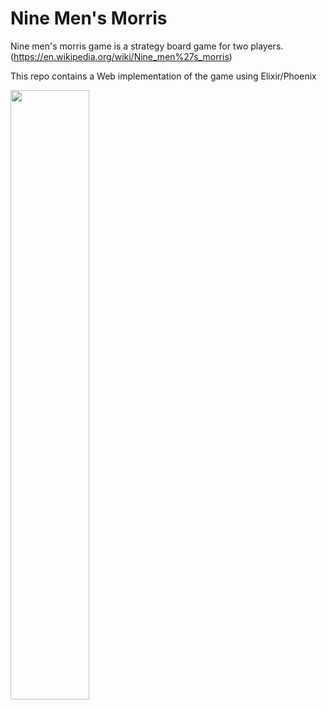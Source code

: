 # Nine Men's Morris

Nine men's morris game is a strategy board game for two players.
(https://en.wikipedia.org/wiki/Nine_men%27s_morris)


This repo contains a Web implementation of the game using Elixir/Phoenix

<img src="file://./doc/img/board.png" height="50%" width="50%" />

